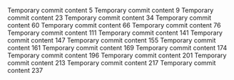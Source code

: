 Temporary commit content 5
Temporary commit content 9
Temporary commit content 23
Temporary commit content 34
Temporary commit content 60
Temporary commit content 66
Temporary commit content 76
Temporary commit content 111
Temporary commit content 141
Temporary commit content 147
Temporary commit content 155
Temporary commit content 161
Temporary commit content 169
Temporary commit content 174
Temporary commit content 196
Temporary commit content 201
Temporary commit content 213
Temporary commit content 217
Temporary commit content 237
